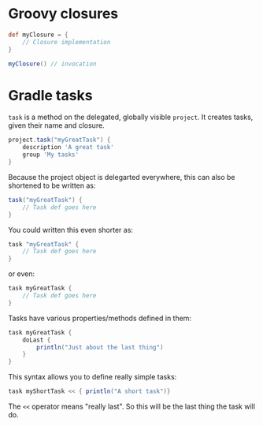 # Groovy closures

```groovy
def myClosure = {
    // Closure implementation
}

myClosure() // invocation
```

# Gradle tasks

`task` is a method on the delegated, globally visible `project`. It creates tasks, given their name and closure.

```groovy
project.task("myGreatTask") {
    description 'A great task'
    group 'My tasks'
}
```

Because the project object is delegarted everywhere, this can also be shortened to be written as:

```groovy
task("myGreatTask") {
    // Task def goes here
}
```

You could written this even shorter as: 

```groovy
task "myGreatTask" {
    // Task def goes here
}
```

or even: 

```groovy 
task myGreatTask {
    // Task def goes here
}
```

Tasks have various properties/methods defined in them:

```groovy
task myGreatTask {
    doLast {
        println("Just about the last thing")
    }
}
```

This syntax allows you to define really simple tasks:

```groovy
task myShortTask << { println("A short task")}
```

The `<<` operator means "really last". So this will be the last thing the task will do.

